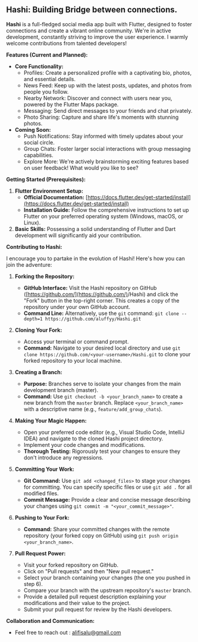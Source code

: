 ## Hashi: Building Bridge between connections.

**Hashi** is a full-fledged social media app built with Flutter, designed to foster connections and create a vibrant online community. We're in active development, constantly striving to improve the user experience. I warmly welcome contributions from talented developers!

**Features (Current and Planned):**

* **Core Functionality:**
    - Profiles: Create a personalized profile with a captivating bio, photos, and essential details.
    - News Feed: Keep up with the latest posts, updates, and photos from people you follow.
    - Nearby Network: Discover and connect with users near you, powered by the Flutter Maps package.
    - Messaging: Send direct messages to your friends and chat privately.
    - Photo Sharing: Capture and share life's moments with stunning photos.
* **Coming Soon:**
    - Push Notifications: Stay informed with timely updates about your social circle.
    - Group Chats: Foster larger social interactions with group messaging capabilities.
    - Explore More: We're actively brainstorming exciting features based on user feedback! What would you like to see?

**Getting Started (Prerequisites):**

1. **Flutter Environment Setup:**
   - **Official Documentation:** [https://docs.flutter.dev/get-started/install](https://docs.flutter.dev/get-started/install)
   - **Installation Guide:** Follow the comprehensive instructions to set up Flutter on your preferred operating system (Windows, macOS, or Linux).
2. **Basic Skills:** Possessing a solid understanding of Flutter and Dart development will significantly aid your contribution.

**Contributing to Hashi:**

I encourage you to partake in the evolution of Hashi! Here's how you can join the adventure:

1. **Forking the Repository:**
   - **GitHub Interface:** Visit the Hashi repository on GitHub ([https://github.com/](https://github.com/)<your-username>/Hashi) and click the "Fork" button in the top-right corner. This creates a copy of the repository under your own GitHub account.
   - **Command Line:** Alternatively, use the `git` command: ```git clone --depth=1 https://github.com/aluffyy/Hashi.git``` 

2. **Cloning Your Fork:**
   - Access your terminal or command prompt.
   - **Command:** Navigate to your desired local directory and use ```git clone https://github.com/<your-username>/Hashi.git``` to clone your forked repository to your local machine.

3. **Creating a Branch:**
   - **Purpose:** Branches serve to isolate your changes from the main development branch (master).
   - **Command:** Use ```git checkout -b <your_branch_name>``` to create a new branch from the `master` branch. Replace `<your_branch_name>` with a descriptive name (e.g., `feature/add_group_chats`).

4. **Making Your Magic Happen:**
   - Open your preferred code editor (e.g., Visual Studio Code, IntelliJ IDEA) and navigate to the cloned Hashi project directory.
   - Implement your code changes and modifications.
   - **Thorough Testing:** Rigorously test your changes to ensure they don't introduce any regressions.

5. **Committing Your Work:**
   - **Git Command:** Use `git add <changed_files>` to stage your changes for committing. You can specify specific files or use `git add .` for all modified files. 
   - **Commit Message:** Provide a clear and concise message describing your changes using ```git commit -m "<your_commit_message>"```.

6. **Pushing to Your Fork:**
   - **Command:** Share your committed changes with the remote repository (your forked copy on GitHub) using ```git push origin <your_branch_name>```.

7. **Pull Request Power:**
   - Visit your forked repository on GitHub.
   - Click on "Pull requests" and then "New pull request."
   - Select your branch containing your changes (the one you pushed in step 6).
   - Compare your branch with the upstream repository's `master` branch.
   - Provide a detailed pull request description explaining your modifications and their value to the project.
   - Submit your pull request for review by the Hashi developers.


**Collaboration and Communication:**

- Feel free to reach out : alifisalu@gmail.com
